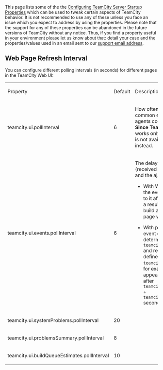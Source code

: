 [//]: # (title: TeamCity Tweaks)
[//]: # (auxiliary-id: TeamCity Tweaks)


This page lists some of the the [Configuring TeamCity Server Startup Properties](configuring-teamcity-server-startup-properties.md) which can be used to tweak certain aspects of TeamCity behavior.
It is not recommended to use any of these unless you face an issue which you expect to address by using the properties.
Please note that the support for any of these properties can be abandoned in the future versions of TeamCity without any notice. Thus, if you find a property useful in your environment please let us know about that: detail your case and the properties/values used in an email sent to our [support email address](https://confluence.jetbrains.com/display/TW/Feedback).


## Web Page Refresh Interval



You can configure different polling intervals (in seconds) for different pages in the TeamCity Web UI:



<table>
<tr>


<td>

 Property 


</td>


<td>

 Default 


</td>


<td>

 Description 

</td>
</tr>
<tr>

<td>

teamcity.ui.pollInterval


</td>


<td>
 
 6

[//]: # (Internal note. Do not delete. "TeamCity Tweaksd323e59.txt")    


</td>


<td>

 How often the server is queried for common events (like build statuses, agents counter and so on).   
__Since TeamCity 9.0__ this property works only if WebSocket connection is not available and polling is used instead.


</td>
</tr>
<tr>


<td>

teamcity.ui.events.pollInterval


</td>


<td>
 
6


[//]: # (Internal note. Do not delete. "TeamCity Tweaksd323e83.txt")    


</td>


<td>

The delay between an event (received via polling or WebSockets) and the ajax request to update the UI.

	
* With WebSocket, a client receives the event immediately, but reacts to it after the specified interval; as a result, for example, a started build appears on the Overview page with a delay.
	
* With polling, a client receives the event during the polling request determined by `teamcity.ui.events.pollInterval` and reacts to it after the delay defined by `teamcity.ui.events.pollInterval`: for example, a started build appears on the Overview page after `teamcity.ui.events.pollInterval` \+ `teamcity.ui.events.pollInterval` seconds


</td>
</tr>
<tr>

<td>

teamcity.ui.systemProblems.pollInterval


</td>


<td>
 
20

[//]: # (Internal note. Do not delete. "TeamCity Tweaksd323e125.txt")    


</td>


<td>

 


</td>
</tr>
<tr>


<td>

teamcity.ui.problemsSummary.pollInterval


</td>


<td>
 
8

[//]: # (Internal note. Do not delete. "TeamCity Tweaksd323e146.txt")    



</td>


<td>

 
</td>
</tr>
<tr>


<td>

teamcity.ui.buildQueueEstimates.pollInterval


</td>


<td>
 
10

[//]: # (Internal note. Do not delete. "TeamCity Tweaksd323e168.txt")    
 

</td>


<td>


</td>
</tr>
</table>





[//]: # (Internal note. Do not delete. "TeamCity Tweaksd323e181.txt")    



